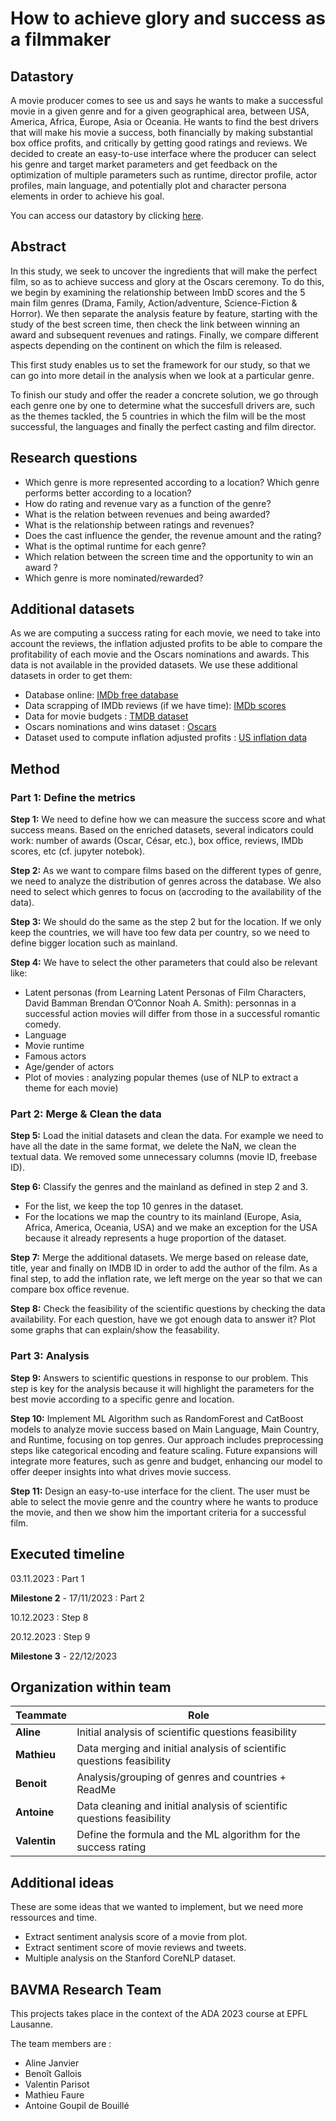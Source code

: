 # How to achieve glory and success as a filmmaker

## Datastory

A movie producer comes to see us and says he wants to make a successful movie in a given genre and for a given geographical area, between USA, America, Africa, Europe, Asia or Oceania. He wants to find the best drivers that will make his movie a success, both financially by making substantial box office profits, and critically by getting good ratings and reviews. We decided to create an easy-to-use interface where the producer can select his genre and target market parameters and get feedback on the optimization of multiple parameters such as runtime, director profile, actor profiles, main language, and potentially plot and character persona elements in order to achieve his goal. 

You can access our datastory by clicking [here](https://antoine2bouille.github.io/).

## Abstract

In this study, we seek to uncover the ingredients that will make the perfect film, so as to achieve success and glory at the Oscars ceremony. To do this, we begin by examining the relationship between ImbD scores and the 5 main film genres (Drama, Family, Action/adventure, Science-Fiction & Horror). We then separate the analysis feature by feature, starting with the study of the best screen time, then check the link between winning an award and subsequent revenues and ratings. Finally, we compare different aspects depending on the continent on which the film is released.

This first study enables us to set the framework for our study, so that we can go into more detail in the analysis when we look at a particular genre.

To finish our study and offer the reader a concrete solution, we go through each genre one by one to determine what the succesfull drivers are, such as the themes tackled, the 5 countries in which the film will be the most successful, the languages and finally the perfect casting and film director.


## Research questions

- Which genre is more represented according to a location? Which genre performs better according to a location?
- How do rating and revenue vary as a function of the genre?
- What is the relation between revenues and being awarded?
- What is the relationship between ratings and revenues?
- Does the cast influence the gender, the revenue amount and the rating?
- What is the optimal runtime for each genre?
- Which relation between the screen time and the opportunity to win an award ?
- Which genre is more nominated/rewarded?

## Additional datasets

As we are computing a success rating for each movie, we need to take into account the reviews, the inflation adjusted profits to be able to compare the profitability of each movie and the Oscars nominations and awards. This data is not available in the provided datasets. We use these additional datasets in order to get them:

- Database online: [IMDb free database](https://developer.imdb.com/non-commercial-datasets/) 
- Data scrapping of IMDb reviews (if we have time): [IMDb scores](exploration/IMDb_scrapping_v1.ipynb)
- Data for movie budgets : [TMDB dataset](https://www.kaggle.com/datasets/kakarlaramcharan/tmdb-data-0920)
- Oscars nominations and wins dataset : [Oscars](https://www.kaggle.com/datasets/pushpakhinglaspure/oscar-dataset)
- Dataset used to compute inflation adjusted profits : [US inflation data](https://www.kaggle.com/datasets/varpit94/us-inflation-data-updated-till-may-2021)

## Method

### Part 1: Define the metrics

**Step 1:** We need to define how we can measure the success score and what success means. Based on the enriched datasets, several indicators could work: number of awards (Oscar, César, etc.), box office, reviews, IMDb scores, etc (cf. jupyter notebok).

**Step 2:** As we want to compare films based on the different types of genre, we need to analyze the distribution of genres across the database. We also need to select which genres to focus on (accroding to the availability of the data).

**Step 3:** We should do the same as the step 2 but for the location. If we only keep the countries, we will have too few data per country, so we need to define bigger location such as mainland. 

**Step 4:** We have to select the other parameters that could also be relevant like: 
- Latent personas (from Learning Latent Personas of Film Characters, David Bamman Brendan O’Connor Noah A. Smith): personnas in a successful action movies will differ from those in a successful romantic comedy. 
- Language
- Movie runtime
- Famous actors
- Age/gender of actors
- Plot of movies : analyzing popular themes (use of NLP to extract a theme for each movie)

### Part 2: Merge & Clean the data

**Step 5:** Load the initial datasets and clean the  data. For example we need to have all the date in the same format, we delete the NaN, we clean the textual data. We removed some unnecessary columns (movie ID, freebase ID). 

**Step 6:** Classify the genres and the mainland as defined in step 2 and 3. 
- For the list, we keep the top 10 genres in the dataset.
- For the locations we map the country to its mainland (Europe, Asia, Africa, America, Oceania, USA) and we make an exception for the USA because it already represents a huge proportion of the dataset.

**Step 7:** Merge the additional datasets. We merge based on release date, title, year and finally on IMDB ID in order to add the author of the film. As a final step, to add the inflation rate, we left merge on the year so that we can compare box office revenue.

**Step 8:** Check the feasibility of the scientific questions by checking the data availability. For each question, have we got enough data to answer it? Plot some graphs that can explain/show the feasability.

### Part 3: Analysis

**Step 9:** Answers to scientific questions in response to our problem. This step is key for the analysis because it will highlight the parameters for the best movie according to a specific genre and location.

**Step 10:** Implement ML Algorithm such as RandomForest and CatBoost models to analyze movie success based on Main Language, Main Country, and Runtime, focusing on top genres. Our approach includes preprocessing steps like categorical encoding and feature scaling. Future expansions will integrate more features, such as genre and budget, enhancing our model to offer deeper insights into what drives movie success.

**Step 11:** Design an easy-to-use interface for the client. The user must be able to select the movie genre and the country where he wants to produce the movie, and then we show him the important criteria for a successful film.

## Executed timeline

03.11.2023 : Part 1

**Milestone 2** - 17/11/2023 : Part 2 

10.12.2023 : Step 8

20.12.2023 : Step 9

**Milestone 3** - 22/12/2023 


## Organization within team
| Teammate | Role|
| --- | --- | 
|**Aline** |Initial analysis of scientific questions feasibility|
|**Mathieu**|Data merging and initial analysis of scientific questions feasibility| 
|**Benoit**|Analysis/grouping of genres and countries + ReadMe| 
|**Antoine**|Data cleaning and initial analysis of scientific questions feasibility|
|**Valentin**|Define the formula and the ML algorithm for the success rating |


## Additional ideas

These are some ideas that we wanted to implement, but we need more ressources and time.
- Extract sentiment analysis score of a movie from plot.
- Extract sentiment score of movie reviews and tweets.
- Multiple analysis on the Stanford CoreNLP dataset.





## BAVMA Research Team

This projects takes place in the context of the ADA 2023 course at EPFL Lausanne.

The team members are : 

- Aline Janvier
- Benoît Gallois
- Valentin Parisot
- Mathieu Faure
- Antoine Goupil de Bouillé

